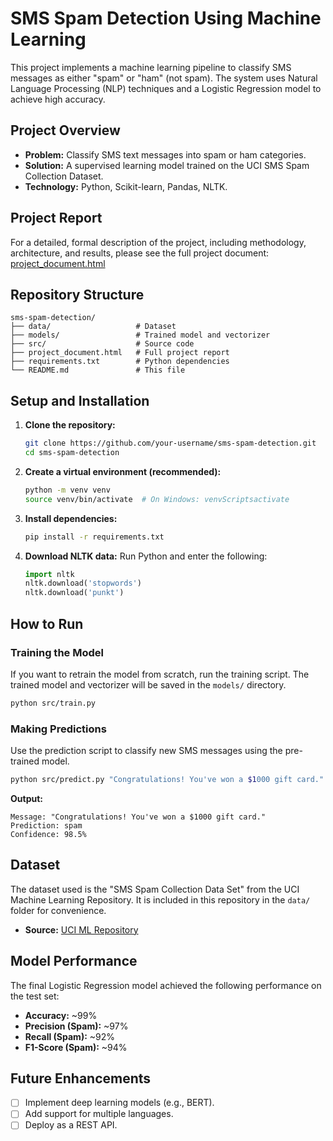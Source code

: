 # SMS Spam Detection Using Machine Learning

This project implements a machine learning pipeline to classify SMS messages as either "spam" or "ham" (not spam). The system uses Natural Language Processing (NLP) techniques and a Logistic Regression model to achieve high accuracy.

## Project Overview

- **Problem:** Classify SMS text messages into spam or ham categories.
- **Solution:** A supervised learning model trained on the UCI SMS Spam Collection Dataset.
- **Technology:** Python, Scikit-learn, Pandas, NLTK.

## Project Report

For a detailed, formal description of the project, including methodology, architecture, and results, please see the full project document: [project_document.html](project_document.html)

## Repository Structure

```
sms-spam-detection/
├── data/                   # Dataset
├── models/                 # Trained model and vectorizer
├── src/                    # Source code
├── project_document.html   # Full project report
├── requirements.txt        # Python dependencies
└── README.md               # This file
```

## Setup and Installation

1.  **Clone the repository:**
    ```bash
    git clone https://github.com/your-username/sms-spam-detection.git
    cd sms-spam-detection
    ```

2.  **Create a virtual environment (recommended):**
    ```bash
    python -m venv venv
    source venv/bin/activate  # On Windows: venvScriptsactivate
    ```

3.  **Install dependencies:**
    ```bash
    pip install -r requirements.txt
    ```

4.  **Download NLTK data:**
    Run Python and enter the following:
    ```python
    import nltk
    nltk.download('stopwords')
    nltk.download('punkt')
    ```

## How to Run

### Training the Model

If you want to retrain the model from scratch, run the training script. The trained model and vectorizer will be saved in the `models/` directory.

```bash
python src/train.py
```

### Making Predictions

Use the prediction script to classify new SMS messages using the pre-trained model.

```bash
python src/predict.py "Congratulations! You've won a $1000 gift card."
```

**Output:**
```
Message: "Congratulations! You've won a $1000 gift card."
Prediction: spam
Confidence: 98.5%
```

## Dataset

The dataset used is the "SMS Spam Collection Data Set" from the UCI Machine Learning Repository. It is included in this repository in the `data/` folder for convenience.

- **Source:** [UCI ML Repository](https://archive.ics.uci.edu/ml/datasets/sms+spam+collection)

## Model Performance

The final Logistic Regression model achieved the following performance on the test set:
- **Accuracy:** ~99%
- **Precision (Spam):** ~97%
- **Recall (Spam):** ~92%
- **F1-Score (Spam):** ~94%

## Future Enhancements

- [ ] Implement deep learning models (e.g., BERT).
- [ ] Add support for multiple languages.
- [ ] Deploy as a REST API.
